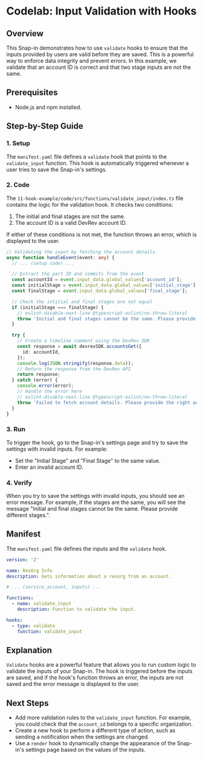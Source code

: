 # Codelab: Input Validation with Hooks

## Overview
This Snap-in demonstrates how to use `validate` hooks to ensure that the inputs provided by users are valid before they are saved. This is a powerful way to enforce data integrity and prevent errors. In this example, we validate that an account ID is correct and that two stage inputs are not the same.

## Prerequisites
- Node.js and npm installed.

## Step-by-Step Guide

### 1. Setup
The `manifest.yaml` file defines a `validate` hook that points to the `validate_input` function. This hook is automatically triggered whenever a user tries to save the Snap-in's settings.

### 2. Code
The `11-hook-example/code/src/functions/validate_input/index.ts` file contains the logic for the validation hook. It checks two conditions:
1.  The initial and final stages are not the same.
2.  The account ID is a valid DevRev account ID.

If either of these conditions is not met, the function throws an error, which is displayed to the user.

```typescript
// Validating the input by fetching the account details.
async function handleEvent(event: any) {
  // ... (setup code) ...

  // Extract the part ID and commits from the event
  const accountId = event.input_data.global_values['account_id'];
  const initialStage = event.input_data.global_values['initial_stage'];
  const finalStage = event.input_data.global_values['final_stage'];

  // Check the intitial and final stages are not equal
  if (initialStage === finalStage) {
    // eslint-disable-next-line @typescript-eslint/no-throw-literal
    throw 'Initial and final stages cannot be the same. Please provide different stages.';
  }

  try {
    // Create a timeline comment using the DevRev SDK
    const response = await devrevSDK.accountsGet({
      id: accountId,
    });
    console.log(JSON.stringify(response.data));
    // Return the response from the DevRev API
    return response;
  } catch (error) {
    console.error(error);
    // Handle the error here
    // eslint-disable-next-line @typescript-eslint/no-throw-literal
    throw 'Failed to fetch account details. Please provide the right account ID.';
  }
}
```

### 3. Run
To trigger the hook, go to the Snap-in's settings page and try to save the settings with invalid inputs. For example:
-   Set the "Initial Stage" and "Final Stage" to the same value.
-   Enter an invalid account ID.

### 4. Verify
When you try to save the settings with invalid inputs, you should see an error message. For example, if the stages are the same, you will see the message "Initial and final stages cannot be the same. Please provide different stages.".

## Manifest
The `manifest.yaml` file defines the inputs and the `validate` hook.

```yaml
version: '2'

name: RevOrg Info
description: Gets information about a revorg from an account.

# ... (service_account, inputs) ...

functions:
  - name: validate_input
    description: Function to validate the input.

hooks:
  - type: validate
    function: validate_input
```

## Explanation
`Validate` hooks are a powerful feature that allows you to run custom logic to validate the inputs of your Snap-in. The hook is triggered before the inputs are saved, and if the hook's function throws an error, the inputs are not saved and the error message is displayed to the user.

## Next Steps
- Add more validation rules to the `validate_input` function. For example, you could check that the `account_id` belongs to a specific organization.
- Create a new hook to perform a different type of action, such as sending a notification when the settings are changed.
- Use a `render` hook to dynamically change the appearance of the Snap-in's settings page based on the values of the inputs.
